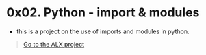 # 0x02. Python - import & modules

* this is a project on the use of imports and modules in python.

> [Go to the ALX project](https://intranet.alxswe.com/projects/239#quiz-completed)